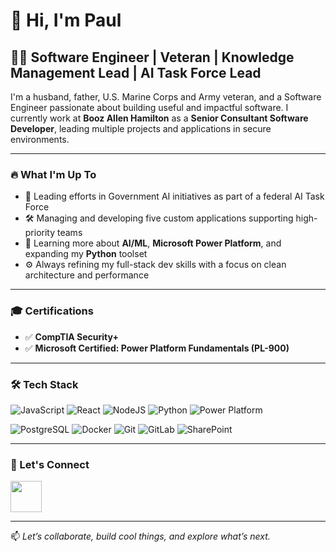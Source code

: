 # 👋 Hi, I'm Paul

## 🧑‍💻 Software Engineer | Veteran | Knowledge Management Lead | AI Task Force Lead

I'm a husband, father, U.S. Marine Corps and Army veteran, and a Software Engineer passionate about building useful and impactful software. I currently work at **Booz Allen Hamilton** as a **Senior Consultant Software Developer**, leading multiple projects and applications in secure environments.

---

### 🔥 What I'm Up To
- 🚀 Leading efforts in Government AI initiatives as part of a federal AI Task Force
- 🛠️ Managing and developing five custom applications supporting high-priority teams
- 🧠 Learning more about **AI/ML**, **Microsoft Power Platform**, and expanding my **Python** toolset
- ⚙️ Always refining my full-stack dev skills with a focus on clean architecture and performance

---

### 🎓 Certifications

- ✅ **CompTIA Security+**  
- ✅ **Microsoft Certified: Power Platform Fundamentals (PL-900)**

---

### 🛠️ Tech Stack

![JavaScript](https://img.shields.io/badge/javascript-%23323330.svg?style=for-the-badge&logo=javascript&logoColor=%23F7DF1E)
![React](https://img.shields.io/badge/react-%2320232a.svg?style=for-the-badge&logo=react&logoColor=%2361DAFB)
![NodeJS](https://img.shields.io/badge/node.js-6DA55F?style=for-the-badge&logo=node.js&logoColor=white)
![Python](https://img.shields.io/badge/python-%233776AB.svg?style=for-the-badge&logo=python&logoColor=white)
![Power Platform](https://img.shields.io/badge/Power%20Platform-742774?style=for-the-badge&logo=microsoftpowerapps&logoColor=white)

![PostgreSQL](https://img.shields.io/badge/postgresql-%23316192.svg?style=for-the-badge&logo=postgresql&logoColor=white)
![Docker](https://img.shields.io/badge/docker-%230db7ed.svg?style=for-the-badge&logo=docker&logoColor=white)
![Git](https://img.shields.io/badge/git-%23F05033.svg?style=for-the-badge&logo=git&logoColor=white)
![GitLab](https://img.shields.io/badge/gitlab-%23181717.svg?style=for-the-badge&logo=gitlab&logoColor=white)
![SharePoint](https://img.shields.io/badge/sharepoint-0078D4?style=for-the-badge&logo=microsoftsharepoint&logoColor=white)

---

### 🤝 Let's Connect

[<img src="https://cdn-icons-png.flaticon.com/512/174/174857.png" width="50" height="50">](https://www.linkedin.com/in/pmdevlin/)


---

📫 *Let’s collaborate, build cool things, and explore what’s next.*


















